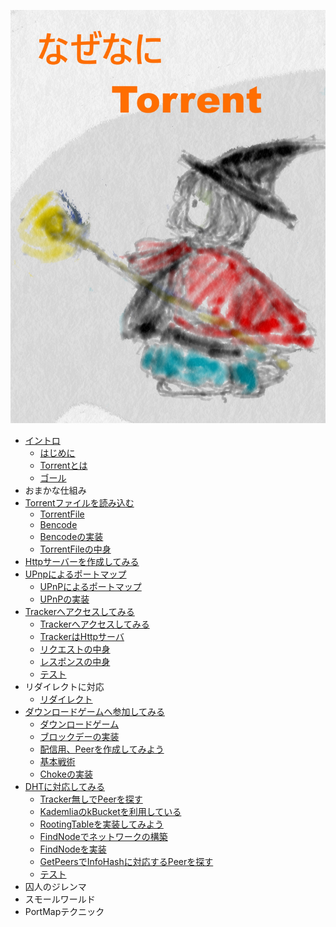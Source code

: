 ![](cover.jpg)
* [イントロ](intro/Intro.md)
   * [はじめに](intro/Introduction.md)
   * [Torrentとは](intro/About.md)
   * [ゴール](intro/Goal.md)
* おまかな仕組み
* [Torrentファイルを読み込む](torrentfile/Torrentfile.md)
   * [TorrentFile](torrentfile/About.md)
   * [Bencode](torrentfile/Bencode.md)
   * [Bencodeの実装](torrentfile/Implementation.md)
   * [TorrentFileの中身](torrentfile/Content.md)
* [Httpサーバーを作成してみる](http/Http.md)
* [UPnpによるポートマップ](upnp/Upnp.md)
   * [UPnPによるポートマップ](upnp/About.md)
   * [UPnPの実装](upnp/Implementation.md)
* [Trackerへアクセスしてみる](tracker/Tracker.md)
   * [Trackerへアクセスしてみる](tracker/About.md)
   * [TrackerはHttpサーバ](tracker/Http.md)
   * [リクエストの中身](tracker/Request.md)
   * [レスポンスの中身](tracker/Response.md)
   * [テスト](tracker/Test.md)
* リダイレクトに対応
   * [リダイレクト](tracker/Redirect.md)
* [ダウンロードゲームへ参加してみる](client/Client.md)
   * [ダウンロードゲーム](client/About.md)
   * [ブロックデーの実装](client/BlockData.md)
   * [配信用、Peerを作成してみよう](client/Updater.md)
   * [基本戦術](client/BasicSs.md)
   * [Chokeの実装](client/ChokeImpl.md)
* [DHTに対応してみる](dht/Dht.md)
   * [Tracker無しでPeerを探す](dht/About.md)
   * [KademliaのkBucketを利用している](dht/kBucket.md)
   * [RootingTableを実装してみよう](dht/kBucketImpl.md)
   * [FindNodeでネットワークの構築](dht/FindNodes.md)
   * [FindNodeを実装](dht/FindNodesImpl.md)
   * [GetPeersでInfoHashに対応するPeerを探す](dht/GetPeers.md)
   * [テスト](dht/Test.md)
* 囚人のジレンマ
* スモールワールド
* PortMapテクニック

